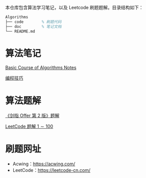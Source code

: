 本仓库包含算法学习笔记，以及 Leetcode 刷题题解。目录结构如下：

```tex
Algorithms
├── code		% 刷题代码
├── doc			% 笔记文档
└── README.md
```



# 算法笔记

[Basic Course of Algorithms Notes](./doc/算法基础课笔记.md)

[编程技巧](./doc/tricks.md)



# 算法题解

[《剑指 Offer 第 2 版》题解](./doc/jianZhiOffer_2.md)

[LeetCode 题解 $1 \sim 100$](./doc/LeetCode100.md)



# 刷题网址

- Acwing：https://acwing.com/
- LeetCode：https://leetcode-cn.com/
